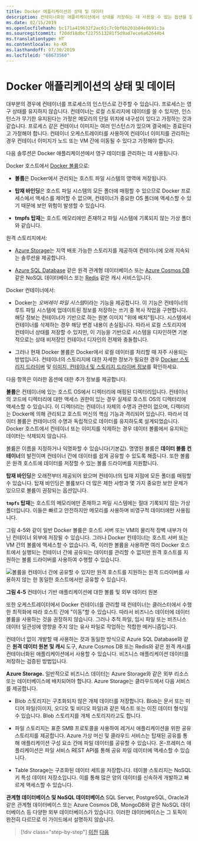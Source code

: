 ```yaml
---
title: Docker 애플리케이션의 상태 및 데이터
description: 컨테이너화된 애플리케이션에서 상태를 저장하는 데 사용할 수 있는 옵션을 알아봅니다.
ms.date: 02/15/2019
ms.openlocfilehash: bc171a419632f2ac61c7c9bf6b201b84e0691c3a
ms.sourcegitcommit: f20dd18dbcf2275513281f5d9ad7ece6a62644b4
ms.translationtype: HT
ms.contentlocale: ko-KR
ms.lasthandoff: 07/30/2019
ms.locfileid: "68673560"
---
```

# <a name="state-and-data-in-docker-applications"></a>Docker 애플리케이션의 상태 및 데이터

대부분의 경우에 컨테이너를 프로세스의 인스턴스로 간주할 수 있습니다. 프로세스는 영구 상태를 유지하지 않습니다. 컨테이너는 로컬 스토리지에 데이터를 쓸 수 있지만, 인스턴스가 무기한 유지된다는 가정은 메모리의 단일 위치에 내구성이 있다고 가정하는 것과 같습니다. 프로세스 같은 컨테이너 이미지는 여러 인스턴스가 있으며 결국에는 종료된다고 가정해야 합니다. 컨테이너 오케스트레이터를 사용하여 컨테이너 이미지를 관리하는 경우 컨테이너 이미지가 노드 또는 VM 간에 이동될 수 있다고 가정해야 합니다.

다음 솔루션은 Docker 애플리케이션에서 영구 데이터를 관리하는 데 사용됩니다.

Docker 호스트에서 [Docker 볼륨](https://docs.docker.com/engine/admin/volumes/)으로:

- **볼륨**은 Docker에서 관리되는 호스트 파일 시스템의 영역에 저장됩니다.

- **탑재 바인딩**은 호스트 파일 시스템의 모든 폴더에 매핑할 수 있으므로 Docker 프로세스에서 액세스를 제어할 수 없으며, 컨테이너가 중요한 OS 폴더에 액세스할 수 있기 때문에 보안 위험이 발생할 수 있습니다.

- **tmpfs 탑재**는 호스트 메모리에만 존재하고 파일 시스템에 기록되지 않는 가상 폴더와 같습니다.

원격 스토리지에서:

- [Azure Storage](https://azure.microsoft.com/documentation/services/storage/)는 지역 배포 가능한 스토리지를 제공하여 컨테이너에 오래 지속되는 솔루션을 제공합니다.

- [Azure SQL Database](https://azure.microsoft.com/services/sql-database/) 같은 원격 관계형 데이터베이스 또는 [Azure Cosmos DB](https://docs.microsoft.com/azure/cosmos-db/introduction) 같은 NoSQL 데이터베이스 또는 [Redis](https://redis.io/) 같은 캐시 서비스입니다.

Docker 컨테이너에서:

- Docker는 *오버레이 파일 시스템*이라는 기능을 제공합니다. 이 기능은 컨테이너의 루트 파일 시스템에 업데이트된 정보를 저장하는 쓰기 중 복사 작업을 구현합니다. 해당 정보는 컨테이너가 기반으로 하는 원본 이미지 "위에 배치"됩니다. 시스템에서 컨테이너를 삭제하는 경우 해당 변경 내용이 손실됩니다. 따라서 로컬 스토리지에 컨테이너 상태를 저장할 수 있지만, 이 기능을 기반으로 시스템을 디자인하면 기본적으로는 상태 비저장인 컨테이너 디자인의 전제와 충돌합니다.

- 그러나 현재 Docker 볼륨은 Docker에서 로컬 데이터를 처리할 때 자주 사용되는 방법입니다. 컨테이너의 스토리지에 대한 자세한 정보가 필요한 경우 [Docker 스토리지 드라이버](https://docs.docker.com/engine/userguide/storagedriver/) 및 [이미지, 컨테이너 및 스토리지 드라이버 정보](https://docs.docker.com/engine/userguide/storagedriver/imagesandcontainers/)를 확인하세요.

다음 항목은 이러한 옵션에 대한 추가 정보를 제공합니다.

**볼륨**은 컨테이너에 있는 호스트 OS에서 디렉터리에 매핑된 디렉터리입니다. 컨테이너의 코드에 디렉터리에 대한 액세스 권한이 있는 경우 실제로 호스트 OS의 디렉터리에 액세스할 수 있습니다. 이 디렉터리는 컨테이너 자체의 수명과 관련이 없으며, 디렉터리는 Docker에 의해 관리되고 호스트 머신의 핵심 기능과 격리되어 있습니다. 따라서 데이터 볼륨은 컨테이너의 수명과 독립적으로 데이터를 유지하도록 설계되었습니다. Docker 호스트에서 컨테이너 또는 이미지를 삭제하는 경우 데이터 볼륨에서 유지되는 데이터는 삭제되지 않습니다.

볼륨은 이름을 지정하거나 익명화할 수 있습니다(기본값). 명명된 볼륨은 **데이터 볼륨 컨테이너**의 발전이며 컨테이너 간에 데이터를 쉽게 공유할 수 있도록 해줍니다. 또한 볼륨은 원격 호스트에 데이터를 저장할 수 있는 볼륨 드라이버를 지원합니다.

**탑재 바인딩**은 오래전부터 제공되어 왔으며 컨테이너의 탑재 지점에 모든 폴더를 매핑할 수 있습니다. 탑재 바인딩은 볼륨보다 더 많은 제한 사항과 몇 가지 중요한 보안 문제가 있으므로 볼륨이 권장되는 옵션입니다.

**`tmpfs` 탑재**는 호스트의 메모리에만 존재하고 파일 시스템에는 절대 기록되지 않는 가상 폴더입니다. 이들은 빠르고 안전하지만 메모리를 사용하며 비영구적 데이터에만 사용됩니다.

그림 4-5와 같이 일반 Docker 볼륨은 호스트 서버 또는 VM의 물리적 장벽 내부가 아닌 컨테이너 외부에 저장될 수 있습니다. 그러나 Docker 컨테이너는 호스트 서버 또는 VM 간의 볼륨에 액세스할 수 없습니다. 즉, 이러한 볼륨을 사용하면 여러 Docker 호스트에서 실행되는 컨테이너 간에 공유되는 데이터를 관리할 수 없지만 원격 호스트를 지원하는 볼륨 드라이버를 사용하여 수행할 수 있습니다.

![볼륨을 컨테이너 간에 공유할 수 있지만 원격 호스트를 지원하는 원격 드라이버를 사용하지 않는 한 동일한 호스트에서만 공유할 수 있습니다. ](./media/image5.png)

**그림 4-5** 컨테이너 기반 애플리케이션에 대한 볼륨 및 외부 데이터 원본

또한 오케스트레이터에서 Docker 컨테이너를 관리할 때 컨테이너는 클러스터에서 수행한 최적화에 따라 호스트 간에 "이동"할 수 있습니다. 따라서 비즈니스 데이터에 데이터 볼륨을 사용하는 것을 권장하지 않습니다. 그러나 추적 파일, 임시 파일 또는 비즈니스 데이터 일관성에 영향을 주지 않는 유사 파일로 작업하는 적합한 메커니즘입니다.

컨테이너 없이 개발할 때 사용하는 것과 동일한 방식으로 Azure SQL Database와 같은 **원격 데이터 원본 및 캐시** 도구, Azure Cosmos DB 또는 Redis와 같은 원격 캐시를 컨테이너화된 애플리케이션에서 사용할 수 있습니다. 비즈니스 애플리케이션 데이터를 저장하는 검증된 방법입니다.

**Azure Storage.** 일반적으로 비즈니스 데이터는 Azure Storage와 같은 외부 리소스 또는 데이터베이스에 배치되어야 합니다. Azure Storage는 클라우드에서 다음 서비스를 제공합니다.

- Blob 스토리지는 구조화되지 않은 개체 데이터를 저장합니다. Blob는 문서 또는 미디어 파일(이미지, 오디오 및 비디오 파일)과 같은 텍스트 또는 이진 데이터 형식일 수 있습니다. Blob 스토리지를 개체 스토리지라고도 합니다.

- 파일 스토리지는 표준 SMB 프로토콜을 사용하여 레거시 애플리케이션을 위한 공유 스토리지를 제공합니다. Azure 가상 머신 및 클라우드 서비스는 탑재된 공유를 통해 애플리케이션 구성 요소 간에 파일 데이터를 공유할 수 있습니다. 온-프레미스 애플리케이션은 파일 서비스 REST API를 통해 공유 파일 데이터에 액세스할 수 있습니다.

- Table Storage는 구조화된 데이터 세트을 저장합니다. 테이블 스토리지는 NoSQL 키 특성 데이터 저장소입니다. 이를 통해 많은 양의 데이터를 신속하게 개발하고 빠르게 액세스할 수 있습니다.

**관계형 데이터베이스 및 NoSQL 데이터베이스** SQL Server, PostgreSQL, Oracle과 같은 관계형 데이터베이스 또는 Azure Cosmos DB, MongoDB와 같은 NoSQL 데이터베이스 등 다양한 외부 데이터베이스가 있습니다. 이러한 데이터베이스는 그 토픽이 완전히 다르므로 이 가이드에서 설명하지 않습니다.

>[!div class="step-by-step"]
>[이전](monolithic-applications.md)
>[다음](soa-applications.md)
